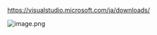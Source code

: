 https://visualstudio.microsoft.com/ja/downloads/

![image.png](https://qiita-image-store.s3.ap-northeast-1.amazonaws.com/0/399596/dcd78d05-c4bb-27c0-6fb9-535ac8109195.png)
